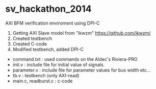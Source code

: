 sv_hackathon_2014
=================

AXI BFM verification enviroment using DPI-C

1. Getting AXI Slave model from "ikwzm" 
 https://github.com/ikwzm/
2. Created testbench
3. Created C-code
4. Modified testbench, added DPI-C

* command.txt : used commands on the Aldec's Riviera-PRO
* init.v : include file for initial value of signals.
* parameter.v : include file for parameter values for bus width etc...
* tb.v : testbench (only AXI-read)
* main.c, readburst.c : c-code
